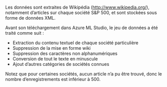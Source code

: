 Les données sont extraites de Wikipédia (<a href="http://www.wikipedia.org/">http://www.wikipedia.org/</a>), notamment d’articles sur chaque société S&P 500, et sont stockées sous forme de données XML.<p> </p>Avant son téléchargement dans Azure ML Studio, le jeu de données a été traité comme suit :<ul><li>Extraction du contenu textuel de chaque société particulière</li><li>Suppression de la mise en forme wiki</li><li>Suppression des caractères non alphanumériques</li><li>Conversion de tout le texte en minuscule</li><li>Ajout d’autres catégories de sociétés connues</li></ul><p> </p>Notez que pour certaines sociétés, aucun article n’a pu être trouvé, donc le nombre d’enregistrements est inférieur à 500.

<!---HONumber=July15_HO1-->
